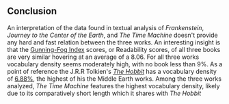 ## Conclusion
An interpretation of the data found in textual analysis of *Frankenstein*, *Journey to the Center of the Earth*, and *The Time Machine* doesn't provide any hard and fast relation between the three works. An interesting insight is that the [Gunning-Fog Index](http://gunning-fog-index.com/) scores, or Readability scores, of all three books are very similar hovering at an average of a 8.06. For all three works vocabulary density seems moderately high, with no book less than 9%. As a point of reference the J.R.R Tolkien's *[The Hobbit](https://archive.org/stream/TheHobbitByJ.R.RTolkien/The%20Hobbit%20by%20J.R.R%20Tolkien_djvu.txt)* has a vocabulary density of [6.88%](http://lotrproject.com/statistics/books/wordscount), the highest of his the Middle Earth works. Among the three works analyzed, *The Time Machine* features the highest vocabulary density, likely due to its comparatively short length which it shares with *The Hobbit*
